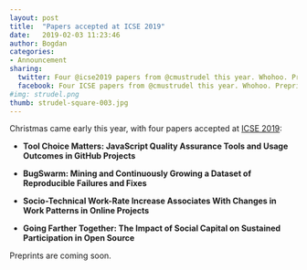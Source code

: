 ```yaml
---
layout: post
title:  "Papers accepted at ICSE 2019"
date:   2019-02-03 11:23:46
author: Bogdan
categories: 
- Announcement
sharing:
  twitter: Four @icse2019 papers from @cmustrudel this year. Whohoo. Preprints very soon
  facebook: Four ICSE papers from @cmustrudel this year. Whohoo. Preprints very soon
#img: strudel.png
thumb: strudel-square-003.jpg
---
```


Christmas came early this year, with four papers accepted at 
[ICSE 2019](https://conf.researchr.org/home/icse-2019):
<!--more-->

- **Tool Choice Matters: JavaScript Quality Assurance Tools and Usage Outcomes in GitHub Projects** 

- **BugSwarm: Mining and Continuously Growing a Dataset of Reproducible Failures and Fixes**

- **Socio-Technical Work-Rate Increase Associates With Changes in Work Patterns in Online Projects** 

- **Going Farther Together: The Impact of Social Capital on Sustained Participation in Open Source** 

Preprints are coming soon.
